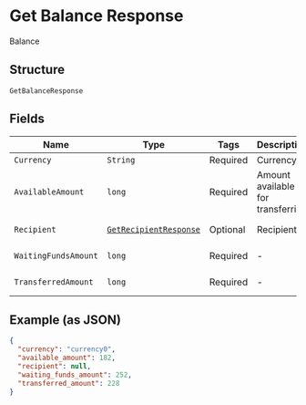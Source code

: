 
# Get Balance Response

Balance

## Structure

`GetBalanceResponse`

## Fields

| Name | Type | Tags | Description | Getter | Setter |
|  --- | --- | --- | --- | --- | --- |
| `Currency` | `String` | Required | Currency | String getCurrency() | setCurrency(String currency) |
| `AvailableAmount` | `long` | Required | Amount available for transferring | long getAvailableAmount() | setAvailableAmount(long availableAmount) |
| `Recipient` | [`GetRecipientResponse`](../../doc/models/get-recipient-response.md) | Optional | Recipient | GetRecipientResponse getRecipient() | setRecipient(GetRecipientResponse recipient) |
| `WaitingFundsAmount` | `long` | Required | - | long getWaitingFundsAmount() | setWaitingFundsAmount(long waitingFundsAmount) |
| `TransferredAmount` | `long` | Required | - | long getTransferredAmount() | setTransferredAmount(long transferredAmount) |

## Example (as JSON)

```json
{
  "currency": "currency0",
  "available_amount": 182,
  "recipient": null,
  "waiting_funds_amount": 252,
  "transferred_amount": 228
}
```

